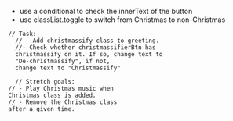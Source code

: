 - use a conditional to check the innerText of the button
- use classList.toggle to switch from Christmas to non-Christmas

```
// Task:
  // - Add christmassify class to greeting.
  //- Check whether christmassifierBtn has
  christmassify on it. If so, change text to
  "De-christmassify", if not,
  change text to "Christmassify"

  // Stretch goals:
// - Play Christmas music when
Christmas class is added.
// - Remove the Christmas class
after a given time.
```
